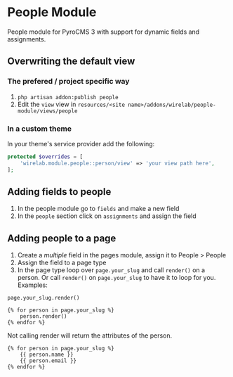 # People Module

People module for PyroCMS 3 with support for dynamic fields and assignments.

## Overwriting the default view
### The prefered / project specific way
1. `php artisan addon:publish people`
2. Edit the `view` view in `resources/<site name>/addons/wirelab/people-module/views/people`

### In a custom theme
In your theme's service provider add the following:
```php
protected $overrides = [
    'wirelab.module.people::person/view' => 'your view path here',
];
```

## Adding fields to people
1. In the people module go to `fields` and make a new field
2. In the `people` section click on `assignments` and assign the field

## Adding people to a page
1. Create a _multiple_ field in the pages module, assign it to People > People
2. Assign the field to a page type
3. In the page type loop over `page.your_slug` and call `render()` on a person. Or call `render()` on `page.your_slug` to have it to loop for you.
Examples:
```twig
page.your_slug.render()
```
```twig
{% for person in page.your_slug %}
	person.render()
{% endfor %}
```
Not calling render will return the attributes of the person.
```twig
{% for person in page.your_slug %}
	{{ person.name }}
	{{ person.email }}
{% endfor %}
```